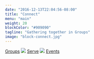 ```yaml
---
date: "2016-12-13T22:04:56-08:00"
title: "Connect"
menu: "main"
weight: 20
blockColor: "#909090"
tagline: "Gathering together in Groups"
image: "block-connect.jpg"
---
```


<div class="page-buttons">
  <a href="page/groups/">Groups</a>
  <img class="separator" src="img/nav-separator.png" />
  <a href="serve/">Serve</a>
  <img class="separator" src="img/nav-separator.png" />
  <a href="event/">Events</a>
</div>

